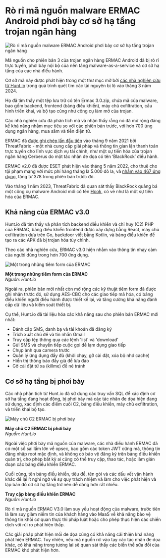 # Rò rỉ mã nguồn malware ERMAC Android phơi bày cơ sở hạ tầng trojan ngân hàng

![Rò rỉ mã nguồn malware ERMAC Android phơi bày cơ sở hạ tầng trojan ngân hàng](https://www.bleepstatic.com/content/hl-images/2024/05/03/Android-3.jpg)

Mã nguồn cho phiên bản 3 của trojan ngân hàng ERMAC Android đã bị rò rỉ trực tuyến, phơi bày nội bộ của nền tảng malware-as-a-service và cơ sở hạ tầng của các nhà điều hành.

Cơ sở mã này được phát hiện trong một thư mục mở bởi [các nhà nghiên cứu từ Hunt.io](https://hunt.io/blog/ermac-v3-banking-trojan-source-code-leak) trong quá trình quét tìm các tài nguyên bị lộ vào tháng 3 năm 2024.

Họ đã tìm thấy một tệp lưu trữ có tên Ermac 3.0.zip, chứa mã của malware, bao gồm backend, frontend (bảng điều khiển), máy chủ exfiltration, cấu hình triển khai, và bộ tạo cũng như công cụ làm mờ của trojan.

Các nhà nghiên cứu đã phân tích mã và nhận thấy rằng nó đã mở rộng đáng kể khả năng nhắm mục tiêu so với các phiên bản trước, với hơn 700 ứng dụng ngân hàng, mua sắm và tiền điện tử.

ERMAC đã [được ghi chép lần đầu tiên](https://www.threatfabric.com/blogs/ermac-another-cerberus-reborn) vào tháng 9 năm 2021 bởi ThreatFabric - một nhà cung cấp giải pháp và thông tin gian lận thanh toán trực tuyến cho lĩnh vực dịch vụ tài chính, như một sự tiến hóa của trojan ngân hàng Cerberus do một tác nhân đe dọa có tên ‘BlackRock’ điều hành.

ERMAC v2.0 đã được ESET phát hiện vào tháng 5 năm 2022, cho thuê cho tội phạm mạng với mức phí hàng tháng là 5.000 đô la, và [nhắm vào 467 ứng dụng](https://www.bleepingcomputer.com/news/security/new-ermac-20-android-malware-steals-accounts-wallets-from-467-apps/), tăng từ 378 trong phiên bản trước đó.

Vào tháng 1 năm 2023, ThreatFabric đã quan sát thấy BlackRock quảng bá một công cụ malware Android mới có tên [Hook](https://www.bleepingcomputer.com/news/security/new-hook-android-malware-lets-hackers-remotely-control-your-phone/), có vẻ như là một sự tiến hóa của ERMAC.

## Khả năng của ERMAC v3.0

Hunt.io đã tìm thấy và phân tích backend điều khiển và chỉ huy (C2) PHP của ERMAC, bảng điều khiển frontend được xây dựng bằng React, máy chủ exfiltration dựa trên Go, backdoor viết bằng Kotlin, và bảng điều khiển để tạo ra các APK đã bị trojan hóa tùy chỉnh.

Theo các nhà nghiên cứu, ERMAC v3.0 hiện nhắm vào thông tin nhạy cảm của người dùng trong hơn 700 ứng dụng.

![Một trong những tiêm form của ERMAC](https://www.bleepstatic.com/images/news/u/1220909/2025/August/inject.jpg)

**Một trong những tiêm form của ERMAC**  
_Nguồn: Hunt.io_

Ngoài ra, phiên bản mới nhất còn mở rộng các kỹ thuật tiêm form đã được ghi nhận trước đó, sử dụng AES-CBC cho các giao tiếp mã hóa, có bảng điều khiển người điều hành được thiết kế lại, và tăng cường khả năng đánh cắp dữ liệu và kiểm soát thiết bị.

Cụ thể, Hunt.io đã tài liệu hóa các khả năng sau cho phiên bản ERMAC mới nhất:

* Đánh cắp SMS, danh bạ và tài khoản đã đăng ký
* Trích xuất chủ đề và tin nhắn Gmail
* Truy cập tệp thông qua các lệnh 'list' và 'download'
* Gửi SMS và chuyển tiếp cuộc gọi để lạm dụng giao tiếp
* Chụp ảnh qua camera trước
* Quản lý ứng dụng đầy đủ (khởi chạy, gỡ cài đặt, xóa bộ nhớ cache)
* Hiển thị thông báo đẩy giả để lừa đảo
* Gỡ cài đặt từ xa (killme) để né tránh

## Cơ sở hạ tầng bị phơi bày

Các nhà phân tích từ Hunt.io đã sử dụng các truy vấn SQL để xác định cơ sở hạ tầng đang hoạt động, bị phơi bày mà các tác nhân đe dọa hiện đang sử dụng, xác định các điểm cuối C2, bảng điều khiển, máy chủ exfiltration, và triển khai bộ tạo.

![Máy chủ C2 ERMAC bị phơi bày](https://www.bleepstatic.com/images/news/u/1220909/2025/August/c2-servers.jpg)

**Máy chủ C2 ERMAC bị phơi bày**  
_Nguồn: Hunt.io_

Ngoài việc phơi bày mã nguồn của malware, các nhà điều hành ERMAC đã có một số sai lầm lớn về opsec, bao gồm các token JWT cứng mã, thông tin đăng nhập root mặc định, và không có bảo vệ đăng ký trên bảng điều khiển quản trị, cho phép bất kỳ ai cũng có thể truy cập, thao tác, hoặc làm gián đoạn các bảng điều khiển ERMAC.

Cuối cùng, tên bảng điều khiển, tiêu đề, tên gói và các dấu vết vận hành khác để lại ít nghi ngờ về sự quy trách nhiệm và làm cho việc phát hiện và lập bản đồ cơ sở hạ tầng trở nên dễ dàng hơn rất nhiều.

**Truy cập bảng điều khiển ERMAC**  
_Nguồn: Hunt.io_

Rò rỉ mã nguồn ERMAC V3.0 làm suy yếu hoạt động của malware, trước tiên là làm suy giảm niềm tin của khách hàng vào MaaS về khả năng bảo vệ thông tin khỏi cơ quan thực thi pháp luật hoặc cho phép thực hiện các chiến dịch với rủi ro phát hiện thấp.

Các giải pháp phát hiện mối đe dọa cũng có khả năng cải thiện khả năng phát hiện ERMAC. Tuy nhiên, nếu mã nguồn rơi vào tay các tác nhân đe dọa khác, có khả năng trong tương lai sẽ quan sát thấy các biến thể sửa đổi của ERMAC khó phát hiện hơn.